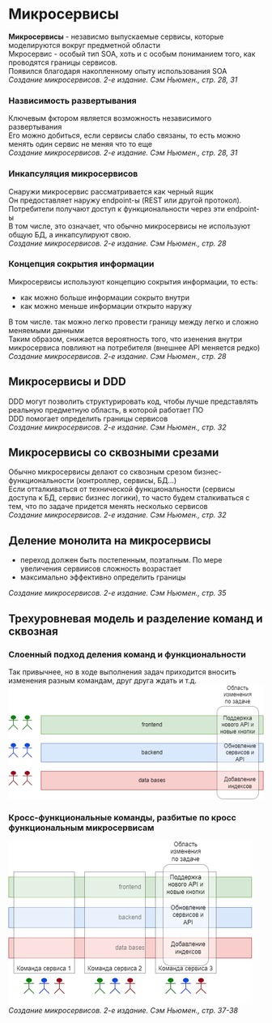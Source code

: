 # Микросервисы
**Микросервисы** - независмо выпускаемые сервисы, которые моделируются вокруг предметной области<br/>
Мкросервис - особый тип SOA, хоть и с особым пониманием того, как проводятся границы сервисов.<br/>
Появился благодаря накопленному опыту использования SOA<br/>
*Создание микросервисов. 2-е издание. Сэм Ньюмен., стр. 28, 31*

### Назвисимость развертывания
Ключевым фктором является возможность независимого развертывания<br/>
Его можно добиться, если сервисы слабо связаны, то есть можно менять один сервис не меняя что то еще<br/>
*Создание микросервисов. 2-е издание. Сэм Ньюмен., стр. 28, 31*

### Инкапсуляция микросервисов
Снаружи микросервис рассматривается как черный ящик<br/>
Он предоставляет наружу endpoint-ы (REST или другой протокол).<br/>
Потребители получают доступ к функциональности через эти endpoint-ы<br/>
В том числе, это означает, что обычно микросервисы не используют общую БД, а инкапсулируют свою.<br/>
*Создание микросервисов. 2-е издание. Сэм Ньюмен., стр. 28*

### Концепция сокрытия информации
Микросервисы используют концепцию сокрытия информации, то есть:
* как можно больше информации сокрыто внутри
* как можно меньше информации открыто наружу

В том числе. так можно легко провести границу между легко и сложно меняемыми данными<br/>
Таким образом, снижается вероятность того, что изенения внутри микросервиса повлияют на потребителя (внешнее API меняется редко)<br/>
*Создание микросервисов. 2-е издание. Сэм Ньюмен., стр. 28*

## Микросервисы и DDD
DDD могут позволить структурировать код, чтобы лучше представлять реальную предметную область, в которой работает ПО<br/>
DDD помогает определить границы сервисов<br/>
*Создание микросервисов. 2-е издание. Сэм Ньюмен., стр. 32*

## Микросервисы со сквозными срезами
Обычно микросервисы делают со сквозным срезом бизнес-функциональности (контроллер, сервисы, БД...)<br/>
Если отталкиваться от технической функциональности (сервисы доступа к БД, сервис бизнес логики), то часто будем сталкиваться с тем, что по задаче придется менять несколько сервисов<br/>
*Создание микросервисов. 2-е издание. Сэм Ньюмен., стр. 32*

## Деление монолита на микросервисы
* переход должен быть постепенным, поэтапным. По мере увеличения сервиисов сложность возрастает
* максимально эффективно определить границы

*Создание микросервисов. 2-е издание. Сэм Ньюмен., стр. 35*

## Трехуровневая модель и разделение команд и сквозная
### Слоенный подход деления команд и функциональности
Так привычнее, но в ходе выполнения задач приходится вносить изменения разным командам, друг друга ждать и т.д.<br/>
![](img/layered.png)
### Кросс-функциональные команды, разбитые по кросс функциональным микросервисам
![](img/cross.png)<br/>
*Создание микросервисов. 2-е издание. Сэм Ньюмен., стр. 37-38*